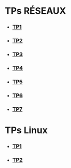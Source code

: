 # TPs RÉSEAUX

- ### [TP1](https://github.com/Aube33/b1-reseau-2023/tree/main/TPReseaux/TP1)
- ### [TP2](https://github.com/Aube33/b1-reseau-2023/tree/main/TPReseaux/TP2)
- ### [TP3](https://github.com/Aube33/b1-reseau-2023/tree/main/TPReseaux/TP3)
- ### [TP4](https://github.com/Aube33/b1-reseau-2023/tree/main/TPReseaux/TP4)
- ### [TP5](https://github.com/Aube33/b1-reseau-2023/tree/main/TPReseaux/TP5)
- ### [TP6](https://github.com/Aube33/b1-reseau-2023/tree/main/TPReseaux/TP6)
- ### [TP7](https://github.com/Aube33/b1-reseau-2023/tree/main/TPReseaux/TP7)

# TPs Linux
- ### [TP1](https://github.com/Aube33/b1-reseau-2023/tree/main/TPLinux/TP1)
- ### [TP2](https://github.com/Aube33/b1-reseau-2023/tree/main/TPLinux/TP2)